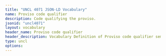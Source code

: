 ```yaml
---
title: "UNCL 4071 JSON-LD Vocabulary"
name: Proviso code qualifier
description: Code qualifying the proviso.
jsonid: "uncl4071"
layout: vocabulary
header_name: Proviso code qualifier
header_description: Vocabulary Definition of Proviso code qualifier semantics in HTML format. JSON-LD format is available at [uncl4071.jsonld](/vocabulary/uncl4071.jsonld)
type: uncl
options:
---
```

